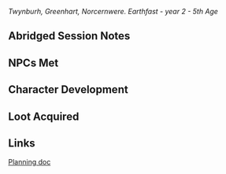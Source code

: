 *Twynburh, Greenhart, Norcernwere. Earthfast - year 2 - 5th Age* 
## Abridged Session Notes

## NPCs Met
## Character Development
## Loot Acquired
## Links
[Planning doc](https://docs.google.com/document/d/1HVTgKiu8UgVkYUGLeOf6sk2t3edr65fPqi30gy-zwiI/edit?usp=drive_link)